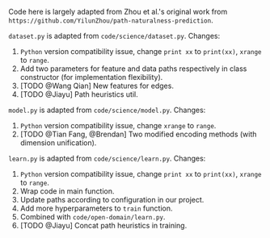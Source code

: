 Code here is largely adapted from Zhou et al.'s original work from 
`https://github.com/YilunZhou/path-naturalness-prediction`.

`dataset.py` is adapted from `code/science/dataset.py`.
Changes:
1. `Python` version compatibility issue, change `print xx` to `print(xx)`, `xrange` to `range`.
1. Add two parameters for feature and data paths respectively in class constructor (for implementation flexibility).
1. [TODO @Wang Qian] New features for edges.
1. [TODO @Jiayu] Path heuristics util.

`model.py` is adapted from `code/science/model.py`.
Changes:
1. `Python` version compatibility issue, change `xrange` to `range`.
1. [TODO @Tian Fang, @Brendan] Two modified encoding methods (with dimension unification).

`learn.py` is adapted from `code/science/learn.py`.
Changes:
1. `Python` version compatibility issue, change `print xx` to `print(xx)`, `xrange` to `range`.
1. Wrap code in main function.
1. Update paths according to configuration in our project.
1. Add more hyperparameters to `train` function.
1. Combined with `code/open-domain/learn.py`.
1. [TODO @Jiayu] Concat path heuristics in training.
